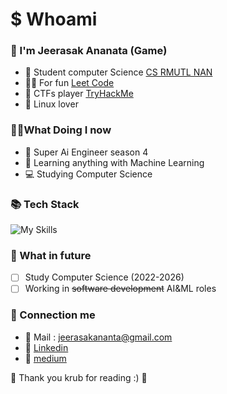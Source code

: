 # $ Whoami 

###  🔱 I'm Jeerasak Ananata (Game)
- 🧑 Student computer Science [CS RMUTL NAN](https://nan.rmutl.ac.th/)
- 👨‍💻 For fun [Leet Code](https://tryhackme.com/)
- 🚩 CTFs player [TryHackMe](https://leetcode.com/_JeerasaK_/)
- 🦄 Linux lover

### 🧑‍💻What Doing I now  
- 🐼 Super Ai Engineer season 4  
- 🤖 Learning anything with Machine Learning 
- 💻 Studying Computer Science 
  
### 📚 Tech Stack
  ![My Skills](https://skillicons.dev/icons?i=js,html,css,bootstrap,java,cpp,arduino,github,linux,mysql,neovim,notion,py,unity,vim)

### 🔮 What in future
- [ ] Study Computer Science (2022-2026)
- [ ] Working in ~~software development~~ AI&ML roles

### 📩 Connection me

- 📩 Mail : jeerasakananta@gmail.com
- 🔗 [Linkedin](https://www.linkedin.com/in/jeerasak-ananta-a1b4231a2/)
- 📖 [medium](https://medium.com/@jeerasakananta_1762/about)

🔱 Thank you krub for reading :) 💪
